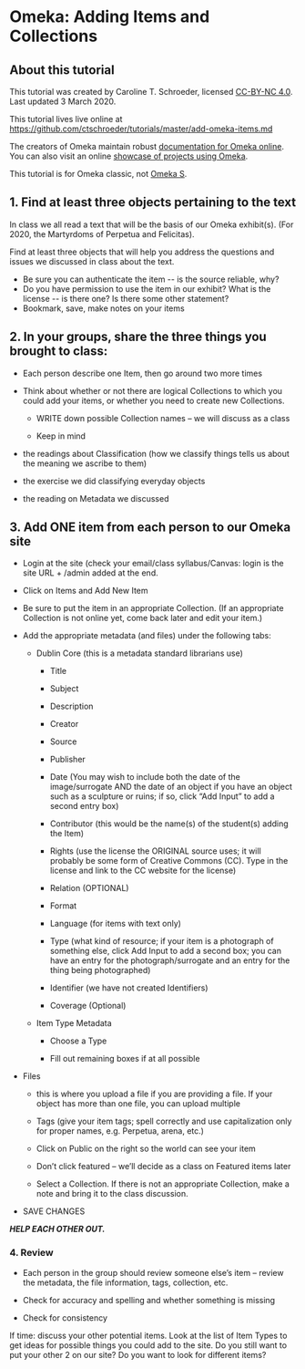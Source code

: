 # Omeka: Adding Items and Collections

## About this tutorial

This tutorial was created by Caroline T. Schroeder, licensed [CC-BY-NC 4.0](https://creativecommons.org/licenses/by-nc/4.0/). Last updated 3 March 2020.

This tutorial lives live online at https://github.com/ctschroeder/tutorials/master/add-omeka-items.md

The creators of Omeka maintain robust [documentation for Omeka online](https://omeka.org/classic/docs/).  You can also visit an online [showcase of projects using Omeka](https://omeka.org/classic/showcase/).

This tutorial is for Omeka classic, not [Omeka S](https://omeka.org/s/).

## 1. Find at least three objects pertaining to the text

In class we all read a text that will be the basis of our Omeka exhibit(s). (For 2020, the Martyrdoms of Perpetua and Felicitas).

Find at least three objects that will help you address the questions and issues we discussed in class about the text.
  - Be sure you can authenticate the item -- is the source reliable, why? 
  - Do you have permission to use the item in our exhibit? What is the license -- is there one? Is there some other statement?
  - Bookmark, save, make notes on your items

## 2. In your groups, share the three things you brought to class:

 - Each person describe one Item, then go around two more times

 - Think about whether or not there are logical Collections to which you could add your items, or whether you need to create new Collections.  

   * WRITE down possible Collection names – we will discuss as a class

   * Keep in mind 

 * the readings about Classification (how we classify things tells us about the meaning we ascribe to them)

 * the exercise we did classifying everyday objects 

 * the reading on Metadata we discussed



## 3. Add ONE item from each person to our Omeka site

 * Login at the site (check your email/class syllabus/Canvas:  login is the site URL + /admin added at the end.

 * Click on Items and Add New Item

 * Be sure to put the item in an appropriate Collection.  (If an appropriate Collection is not online yet, come back later and edit your item.)

 * Add the appropriate metadata (and files) under the following tabs:

   * Dublin Core (this is a metadata standard librarians use)

     * Title

     * Subject

     * Description

     * Creator

     * Source

     * Publisher

     * Date (You may wish to include both the date of the image/surrogate AND the date of an object if you have an object such as a sculpture or ruins; if so, click “Add Input” to add a second entry box)

     * Contributor (this would be the name(s) of the student(s) adding the Item)

     * Rights (use the license the ORIGINAL source uses; it will probably be some form of Creative Commons (CC). Type in the license and link to the CC website for the license)

     * Relation (OPTIONAL)

     * Format

     * Language (for items with text only)

     * Type (what kind of resource; if your item is a photograph of something else, click Add Input to add a second box; you can have an entry for the photograph/surrogate and an entry for the thing being photographed)

     * Identifier (we have not created Identifiers)

     * Coverage (Optional)

   * Item Type Metadata

     * Choose a Type

     * Fill out remaining boxes if at all possible

* Files 

  * this is where you upload a file if you are providing a file.  If your object has more than one file, you can upload multiple

  * Tags (give your item tags; spell correctly and use capitalization only for proper names, e.g. Perpetua, arena, etc.)

  * Click on Public on the right so the world can see your item

  * Don’t click featured – we’ll decide as a class on Featured items later

  * Select a Collection.  If there is not an appropriate Collection, make a note and bring it to the class discussion.

* SAVE CHANGES

***HELP EACH OTHER OUT.***

### 4. Review

 * Each person in the group should review someone else’s item – review the metadata, the file information, tags, collection, etc.  

 * Check for accuracy and spelling and whether something is missing

 * Check for consistency

If time:  discuss your other potential items.  Look at the list of Item Types to get ideas for possible things you could add to the site.  Do you still want to put your other 2 on our site?  Do you want to look for different items?
